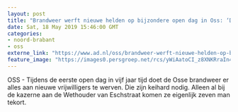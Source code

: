 ```yaml
---
layout: post
title: "Brandweer werft nieuwe helden op bijzondere open dag in Oss: ‘Dit is het mooiste vak dat er is’"
date: Sat, 18 May 2019 15:46:00 GMT
categories: 
- noord-brabant 
- oss 
externe_link: "https://www.ad.nl/oss/brandweer-werft-nieuwe-helden-op-bijzondere-open-dag-in-oss-dit-is-het-mooiste-vak-dat-er-is~adf69ace/"
feature_image: "https://images0.persgroep.net/rcs/yWiAatoCI_z8XNKRraIn44gvzXw/diocontent/148673249/_fitwidth/400/?appId=21791a8992982cd8da851550a453bd7f&quality=0.7"
---
```


OSS - Tijdens de eerste open dag in vijf jaar tijd doet de Osse brandweer er alles aan nieuwe vrijwilligers te werven. Die zijn keihard nodig. Alleen al bij de kazerne aan de Wethouder van Eschstraat komen ze eigenlijk zeven man tekort.

